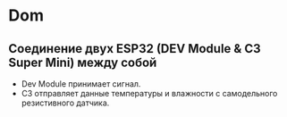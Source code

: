 # Dom

## Соединение двух ESP32 (DEV Module & C3 Super Mini) между собой

- Dev Module принимает сигнал.
- C3 отправляет данные температуры и влажности с самодельного резистивного датчика.

